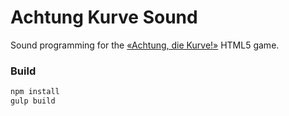 # Achtung Kurve Sound
Sound programming for the [«Achtung, die Kurve!»](https://achtungkurve.com/) HTML5 game.

### Build
```bash
npm install
gulp build
```